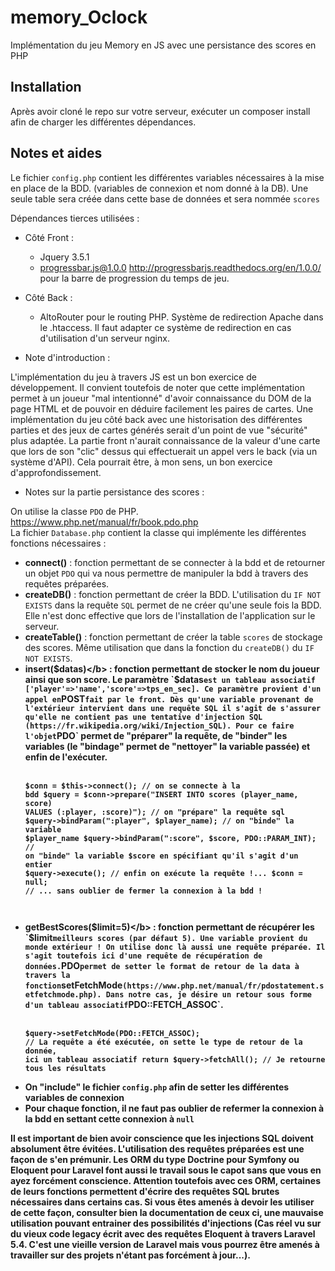 # memory_Oclock
 
 Implémentation du jeu Memory en JS avec une persistance des scores en PHP
 
## Installation

Après avoir cloné le repo sur votre serveur, exécuter un composer install afin de charger les différentes dépendances.
 
## Notes et aides 
 
 Le fichier `config.php` contient les différentes variables nécessaires à la mise en place de la BDD. (variables de connexion et nom donné à la DB). Une seule table sera créée dans cette base de données et sera nommée `scores` 
 
 Dépendances tierces utilisées :
- Côté Front :
  - Jquery 3.5.1
  - progressbar.js@1.0.0 http://progressbarjs.readthedocs.org/en/1.0.0/ pour la barre de progression du temps de jeu.

- Côté Back :
  - AltoRouter pour le routing PHP. Système de redirection Apache dans le .htaccess. Il faut adapter ce système de redirection en cas d'utilisation d'un serveur nginx.

- Note d'introduction :

L'implémentation du jeu à travers JS est un bon exercice de développement. Il convient toutefois de noter que cette implémentation permet à un joueur "mal intentionné" d'avoir connaissance du DOM de la page HTML et de pouvoir en déduire facilement les paires de cartes. Une implémentation du jeu côté back avec une historisation des différentes parties et des jeux de cartes générés serait d'un point de vue "sécurité" plus adaptée. La partie front n'aurait connaissance de la valeur d'une carte que lors de son "clic" dessus qui effectuerait un appel vers le back (via un système d'API). Cela pourrait être, à mon sens, un bon exercice d'approfondissement.   



- Notes sur la partie persistance des scores :

On utilise la classe `PDO` de PHP. https://www.php.net/manual/fr/book.pdo.php <br/>
La fichier `Database.php` contient la classe qui implémente les différentes fonctions nécessaires :
- <b>connect()</b> : fonction permettant de se connecter à la bdd et de retourner un objet `PDO` qui va nous permettre de manipuler la bdd à travers des requêtes préparées.
- <b>createDB()</b> : fonction permettant de créer la BDD. L'utilisation du `IF NOT EXISTS` dans la requête `SQL` permet de ne créer qu'une seule fois la BDD. Elle n'est donc effective que lors de l'installation de l'application sur le serveur.
- <b>createTable()</b> : fonction permettant de créer la table `scores` de stockage des scores. Même utilisation que dans la fonction du `createDB()` du `IF NOT EXISTS`.
- <b>insert($datas)</b> : fonction permettant de stocker le nom du joueur ainsi que son score. Le paramètre `$datas` est un tableau associatif ['player'=>'name','score'=>tps_en_sec]. Ce paramètre provient d'un appel en `POST` fait par le front. Dès qu'une variable provenant de l'extérieur intervient dans une requête SQL il s'agit de s'assurer qu'elle ne contient pas une tentative d'injection SQL (https://fr.wikipedia.org/wiki/Injection_SQL). Pour ce faire l'objet `PDO` permet de "préparer" la requête, de "binder" les variables (le "bindage" permet de "nettoyer" la variable passée) et enfin de l'exécuter. <br/><br/><pre><code>$conn = $this->connect(); // on se connecte à la bdd
			$query = $conn->prepare("INSERT INTO scores (player_name, score) VALUES (:player, :score)"); // on "prépare" la requête sql
			$query->bindParam(":player", $player_name); // on "binde" la variable $player_name
			$query->bindParam(":score", $score, PDO::PARAM_INT); // on "binde" la variable $score en spécifiant qu'il s'agit d'un entier
			$query->execute(); // enfin on exécute la requête !...
   $conn = null; // ... sans oublier de fermer la connexion à la bdd !</code><pre>
- <b>getBestScores($limit=5)</b> : fonction permettant de récupérer les `$limit` meilleurs scores (par défaut 5). Une variable provient du monde extérieur ! On utilise donc là aussi une requête préparée. Il s'agit toutefois ici d'une requête de récupération de données. `PDO` permet de setter le format de retour de la data à travers la fonction `setFetchMode` (https://www.php.net/manual/fr/pdostatement.setfetchmode.php). Dans notre cas, je désire un retour sous forme d'un tableau associatif `PDO::FETCH_ASSOC`.<br/><br/><pre><code>$query->setFetchMode(PDO::FETCH_ASSOC); // La requête a été exécutée, on sette le type de retour de la donnée, ici un tableau associatif
return $query->fetchAll(); // Je retourne tous les résultats</pre></code>
- On "include" le fichier `config.php` afin de setter les différentes variables de connexion
- Pour chaque fonction, il ne faut pas oublier de refermer la connexion à la bdd en settant cette connexion à `null`

Il est important de bien avoir conscience que les injections SQL doivent absolument être évitées. L'utilisation des requêtes préparées est une façon de s'en prémunir. Les ORM du type Doctrine pour Symfony ou Eloquent pour Laravel font aussi le travail sous le capot sans que vous en ayez forcément conscience. Attention toutefois avec ces ORM, certaines de leurs fonctions permettent d'écrire des requêtes SQL brutes nécessaires dans certains cas. Si vous êtes amenés à devoir les utiliser de cette façon, consulter bien la documentation de ceux ci, une mauvaise utilisation pouvant entrainer des possibilités d'injections (Cas réel vu sur du vieux code legacy écrit avec des requêtes Eloquent à travers Laravel 5.4. C'est une vieille version de Laravel mais vous pourrez être amenés à travailler sur des projets n'étant pas forcément à jour...).   

